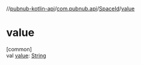 //[pubnub-kotlin-api](../../../index.md)/[com.pubnub.api](../index.md)/[SpaceId](index.md)/[value](value.md)

# value

[common]\
val [value](value.md): [String](https://kotlinlang.org/api/core/kotlin-stdlib/kotlin/-string/index.html)
